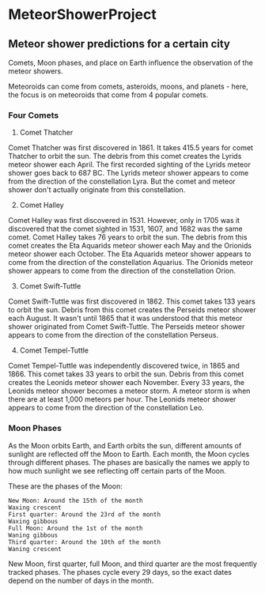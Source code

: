 # MeteorShowerProject
 
## Meteor shower predictions for a certain city

Comets, Moon phases, and place on Earth influence the observation of the meteor showers.

Meteoroids can come from comets, asteroids, moons, and planets - here, the focus is on meteoroids that come from 4 popular comets.

### Four Comets

1. Comet Thatcher

Comet Thatcher was first discovered in 1861. It takes 415.5 years for comet Thatcher to orbit the sun.
The debris from this comet creates the Lyrids meteor shower each April. The first recorded sighting of the Lyrids meteor shower goes back to 687 BC.
The Lyrids meteor shower appears to come from the direction of the constellation Lyra. But the comet and meteor shower don't actually originate from this constellation.

2. Comet Halley

Comet Halley was first discovered in 1531. However, only in 1705 was it discovered that the comet sighted in 1531, 1607, and 1682 was the same comet.
Comet Halley takes 76 years to orbit the sun. The debris from this comet creates the Eta Aquarids meteor shower each May and the Orionids meteor shower each October.
The Eta Aquarids meteor shower appears to come from the direction of the constellation Aquarius. The Orionids meteor shower appears to come from the direction of the constellation Orion.

3. Comet Swift-Tuttle

Comet Swift-Tuttle was first discovered in 1862. This comet takes 133 years to orbit the sun. Debris from this comet creates the Perseids meteor shower each August.
It wasn't until 1865 that it was understood that this meteor shower originated from Comet Swift-Tuttle. The Perseids meteor shower appears to come from the direction of the constellation Perseus.

4. Comet Tempel-Tuttle

Comet Tempel-Tuttle was independently discovered twice, in 1865 and 1866. This comet takes 33 years to orbit the sun. Debris from this comet creates the Leonids meteor shower each November.
Every 33 years, the Leonids meteor shower becomes a meteor storm. A meteor storm is when there are at least 1,000 meteors per hour. The Leonids meteor shower appears to come from the direction of the constellation Leo.

### Moon Phases

As the Moon orbits Earth, and Earth orbits the sun, different amounts of sunlight are reflected off the Moon to Earth. Each month, the Moon cycles through different phases. The phases are basically the names we apply to how much sunlight we see reflecting off certain parts of the Moon.

These are the phases of the Moon:

    New Moon: Around the 15th of the month
    Waxing crescent
    First quarter: Around the 23rd of the month
    Waxing gibbous
    Full Moon: Around the 1st of the month
    Waning gibbous
    Third quarter: Around the 10th of the month
    Waning crescent

New Moon, first quarter, full Moon, and third quarter are the most frequently tracked phases. The phases cycle every 29 days, so the exact dates depend on the number of days in the month.

